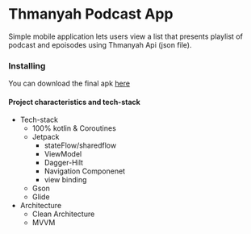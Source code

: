# Thmanyah Podcast App
Simple mobile application lets users view a list that presents playlist of podcast and epoisodes using Thmanyah Api (json file).

### Installing
You can download the final apk [here]()

#### Project characteristics and tech-stack
* Tech-stack
    * 100% kotlin & Coroutines
    * Jetpack
        * stateFlow/sharedflow
        * ViewModel
        * Dagger-Hilt
        * Navigation Componenet
        * view binding
    * Gson
    * Glide
* Architecture
    * Clean Architecture
    * MVVM
